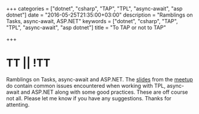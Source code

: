 +++
categories = ["dotnet", "csharp", "TAP", "TPL", "async-await", "asp dotnet"]
date = "2016-05-25T21:35:00+03:00"
description = "Ramblings on Tasks, async-await, ASP.NET​"
keywords = ["dotnet", "csharp", "TAP", "TPL", "async-await", "asp dotnet"]
title = "To TAP or not to TAP"

+++

# TT || !TT

Ramblings on Tasks, async-await and ASP.NET. The [slides](https://goo.gl/sO3ZGv) from the [meetup](http://www.meetup.com/DotNetZone/events/231198572/)
 do contain common issues encountered when working with TPL, async-await and ASP.NET along with some good practices. These are off course not all. Please let me know if you have any suggestions. Thanks for attenting.